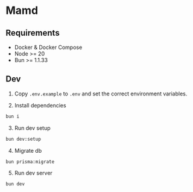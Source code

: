 # Mamd

## Requirements

- Docker & Docker Compose
- Node >= 20
- Bun >= 1.1.33

## Dev

1. Copy `.env.example` to `.env` and set the correct environment variables.

2. Install dependencies

```sh
bun i
```

3. Run dev setup

```sh
bun dev:setup
```

4. Migrate db

```sh
bun prisma:migrate
```

5. Run dev server

```sh
bun dev
```
